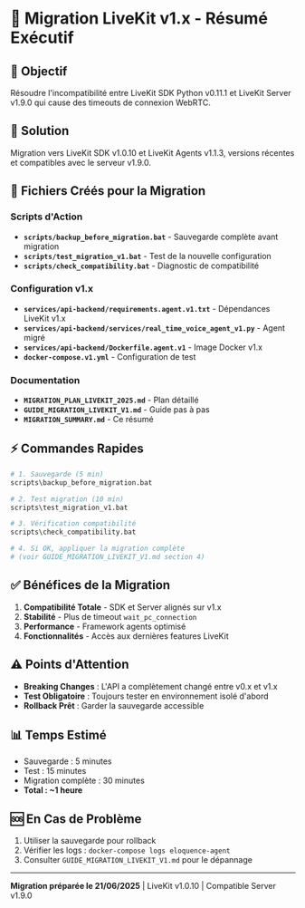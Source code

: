 # 🚀 Migration LiveKit v1.x - Résumé Exécutif

## 🎯 Objectif
Résoudre l'incompatibilité entre LiveKit SDK Python v0.11.1 et LiveKit Server v1.9.0 qui cause des timeouts de connexion WebRTC.

## 🔧 Solution
Migration vers LiveKit SDK v1.0.10 et LiveKit Agents v1.1.3, versions récentes et compatibles avec le serveur v1.9.0.

## 📁 Fichiers Créés pour la Migration

### Scripts d'Action
- **`scripts/backup_before_migration.bat`** - Sauvegarde complète avant migration
- **`scripts/test_migration_v1.bat`** - Test de la nouvelle configuration
- **`scripts/check_compatibility.bat`** - Diagnostic de compatibilité

### Configuration v1.x
- **`services/api-backend/requirements.agent.v1.txt`** - Dépendances LiveKit v1.x
- **`services/api-backend/services/real_time_voice_agent_v1.py`** - Agent migré
- **`services/api-backend/Dockerfile.agent.v1`** - Image Docker v1.x
- **`docker-compose.v1.yml`** - Configuration de test

### Documentation
- **`MIGRATION_PLAN_LIVEKIT_2025.md`** - Plan détaillé
- **`GUIDE_MIGRATION_LIVEKIT_V1.md`** - Guide pas à pas
- **`MIGRATION_SUMMARY.md`** - Ce résumé

## ⚡ Commandes Rapides

```bash
# 1. Sauvegarde (5 min)
scripts\backup_before_migration.bat

# 2. Test migration (10 min)
scripts\test_migration_v1.bat

# 3. Vérification compatibilité
scripts\check_compatibility.bat

# 4. Si OK, appliquer la migration complète
# (voir GUIDE_MIGRATION_LIVEKIT_V1.md section 4)
```

## ✅ Bénéfices de la Migration

1. **Compatibilité Totale** - SDK et Server alignés sur v1.x
2. **Stabilité** - Plus de timeout `wait_pc_connection`
3. **Performance** - Framework agents optimisé
4. **Fonctionnalités** - Accès aux dernières features LiveKit

## ⚠️ Points d'Attention

- **Breaking Changes** : L'API a complètement changé entre v0.x et v1.x
- **Test Obligatoire** : Toujours tester en environnement isolé d'abord
- **Rollback Prêt** : Garder la sauvegarde accessible

## 📊 Temps Estimé

- Sauvegarde : 5 minutes
- Test : 15 minutes
- Migration complète : 30 minutes
- **Total : ~1 heure**

## 🆘 En Cas de Problème

1. Utiliser la sauvegarde pour rollback
2. Vérifier les logs : `docker-compose logs eloquence-agent`
3. Consulter `GUIDE_MIGRATION_LIVEKIT_V1.md` pour le dépannage

---

**Migration préparée le 21/06/2025** | LiveKit v1.0.10 | Compatible Server v1.9.0